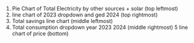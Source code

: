 1. Pie Chart of Total Electricity by other sources + solar (top leftmost)
2. line chart of 2023 dropdown and ged 2024 (top rightmost)
3. Total savings line chart (middle leftmost)
4. Total consumption dropdown year 2023 2024 (middle rightmost)
   5 line chart of price (bottom)
